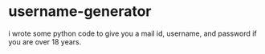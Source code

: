 # username-generator
i wrote some python code to give you a mail id, username, and password if you are over 18 years.
